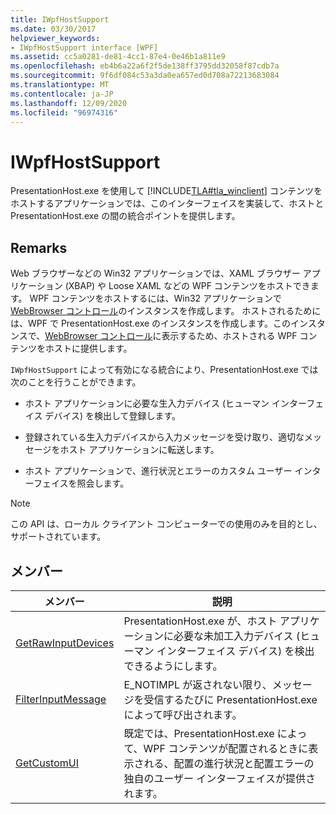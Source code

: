 ```yaml
---
title: IWpfHostSupport
ms.date: 03/30/2017
helpviewer_keywords:
- IWpfHostSupport interface [WPF]
ms.assetid: cc5a0281-de81-4cc1-87e4-0e46b1a811e9
ms.openlocfilehash: eb4b6a22a6f2f5de138ff3795dd32058f87cdb7a
ms.sourcegitcommit: 9f6df084c53a3da0ea657ed0d708a72213683084
ms.translationtype: MT
ms.contentlocale: ja-JP
ms.lasthandoff: 12/09/2020
ms.locfileid: "96974316"
---
```

# <a name="iwpfhostsupport"></a>IWpfHostSupport

PresentationHost.exe を使用して [!INCLUDE[TLA#tla_winclient](../../../includes/tlasharptla-winclient-md.md)] コンテンツをホストするアプリケーションでは、このインターフェイスを実装して、ホストと PresentationHost.exe の間の統合ポイントを提供します。  
  
## <a name="remarks"></a>Remarks  

 Web ブラウザーなどの Win32 アプリケーションでは、XAML ブラウザー アプリケーション (XBAP) や Loose XAML などの WPF コンテンツをホストできます。 WPF コンテンツをホストするには、Win32 アプリケーションで [WebBrowser コントロール](/previous-versions/windows/internet-explorer/ie-developer/platform-apis/aa752040(v=vs.85))のインスタンスを作成します。 ホストされるためには、WPF で PresentationHost.exe のインスタンスを作成します。このインスタンスで、[WebBrowser コントロール](/previous-versions/windows/internet-explorer/ie-developer/platform-apis/aa752040(v=vs.85))に表示するため、ホストされる WPF コンテンツをホストに提供します。  
  
 `IWpfHostSupport` によって有効になる統合により、PresentationHost.exe では次のことを行うことができます。  
  
- ホスト アプリケーションに必要な生入力デバイス (ヒューマン インターフェイス デバイス) を検出して登録します。  
  
- 登録されている生入力デバイスから入力メッセージを受け取り、適切なメッセージをホスト アプリケーションに転送します。  
  
- ホスト アプリケーションで、進行状況とエラーのカスタム ユーザー インターフェイスを照会します。  
  
> [!NOTE]
> この API は、ローカル クライアント コンピューターでの使用のみを目的とし、サポートされています。  
  
## <a name="members"></a>メンバー  
  
|メンバー|説明|  
|------------|-----------------|  
|[GetRawInputDevices](getrawinputdevices.md)|PresentationHost.exe が、ホスト アプリケーションに必要な未加工入力デバイス (ヒューマン インターフェイス デバイス) を検出できるようにします。|  
|[FilterInputMessage](filterinputmessage.md)|E_NOTIMPL が返されない限り、メッセージを受信するたびに PresentationHost.exe によって呼び出されます。|  
|[GetCustomUI](getcustomui.md)|既定では、PresentationHost.exe によって、WPF コンテンツが配置されるときに表示される、配置の進行状況と配置エラーの独自のユーザー インターフェイスが提供されます。|
